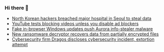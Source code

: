 ### Hi there 👋

<!--START_SECTION:feed-->
* [North Korean hackers breached major hospital in Seoul to steal data](https://www.bleepingcomputer.com/news/security/north-korean-hackers-breached-major-hospital-in-seoul-to-steal-data/)
* [YouTube tests blocking videos unless you disable ad blockers](https://www.bleepingcomputer.com/news/technology/youtube-tests-blocking-videos-unless-you-disable-ad-blockers/)
* [Fake in-browser Windows updates push Aurora info-stealer malware](https://www.bleepingcomputer.com/news/security/fake-in-browser-windows-updates-push-aurora-info-stealer-malware/)
* [New ransomware decryptor recovers data from partially encrypted files](https://www.bleepingcomputer.com/news/security/new-ransomware-decryptor-recovers-data-from-partially-encrypted-files/)
* [Cybersecurity firm Dragos discloses cybersecurity incident, extortion attempt](https://www.bleepingcomputer.com/news/security/cybersecurity-firm-dragos-discloses-cybersecurity-incident-extortion-attempt/)
<!--END_SECTION:feed-->

<!--
**frankenk/frankenk** is a ✨ _special_ ✨ repository because its `README.md` (this file) appears on your GitHub profile.

Here are some ideas to get you started:

- 🔭 I’m currently working on ...
- 🌱 I’m currently learning ...
- 👯 I’m looking to collaborate on ...
- 🤔 I’m looking for help with ...
- 💬 Ask me about ...
- 📫 How to reach me: ...
- 😄 Pronouns: ...
- ⚡ Fun fact: ...
-->




